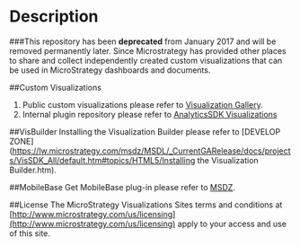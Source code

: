 # Description
###This repository has been **deprecated** from January 2017 and will be removed permanently later. Since Microstrategy has provided other places to share and collect independently created custom visualizations that can be used in MicroStrategy dashboards and documents.

##Custom Visualizations
1. Public custom visualizations please refer to [Visualization Gallery](https://community.microstrategy.com/t5/Visualization-Library/bg-p/vizgallery). 
2. Internal plugin repository please refer to [AnalyticsSDK Visualizations](https://github.microstrategy.com/AnalyticsSDK/Visualizations)

##VisBuilder
Installing the Visualization Builder please refer to [DEVELOP ZONE](https://lw.microstrategy.com/msdz/MSDL/_CurrentGARelease/docs/projects/VisSDK_All/default.htm#topics/HTML5/Installing the Visualization Builder.htm).

##MobileBase
Get MobileBase plug-in please refer to [MSDZ](https://lw.microstrategy.com/msdz/MSDL/_CurrentGARelease/docs/projects/VisSDK_All/default.htm#topics/HTML5/Deploying_a_custom_visualization.htm). 

##License
The MicroStrategy Visualizations Sites terms and conditions at [http://www.microstrategy.com/us/licensing](http://www.microstrategy.com/us/licensing) apply to your access and use of this site.